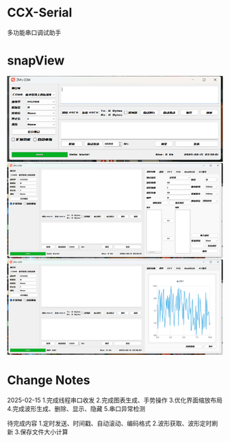# CCX-Serial

多功能串口调试助手

# snapView

<center><img src="image/1.jpg" width = "" height = ""></center>
<center><img src="image/2.jpg" width = "" height = ""></center>
<center><img src="image/3.jpg" width = "" height = ""></center>

# Change Notes
2025-02-15
1.完成线程串口收发
2.完成图表生成、手势操作
3.优化界面缩放布局
4.完成波形生成、删除、显示、隐藏
5.串口异常检测


待完成内容
1.定时发送、时间戳、自动滚动、编码格式
2.波形获取、波形定时刷新
3.保存文件大小计算

